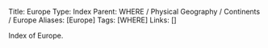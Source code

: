 Title: Europe
Type: Index
Parent: WHERE / Physical Geography / Continents / Europe
Aliases: [Europe]
Tags: [WHERE]
Links: []

Index of Europe.
